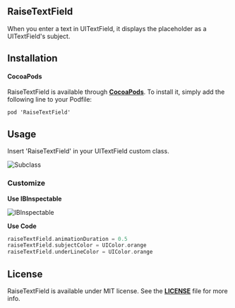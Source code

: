 ## RaiseTextField

When you enter a text in UITextField, it displays the placeholder as a UITextField's subject.

## Installation

#### CocoaPods
RaiseTextField is available through **[CocoaPods](https://cocoapods.org/)**. To install it, simply add the following line to your Podfile:

``` 
pod 'RaiseTextField'
```

## Usage

Insert 'RaiseTextField' in your UITextField custom class.

![Subclass](https://drive.google.com/uc?id=0BziiFaGlWpr-akEzbXpiOEMtZ0U)

### Customize

**Use IBInspectable**

![IBInspectable](https://drive.google.com/uc?id=0BziiFaGlWpr-YTdneXJyUlh4a2c)

**Use Code**

```Swift
raiseTextField.animationDuration = 0.5
raiseTextField.subjectColor = UIColor.orange
raiseTextField.underLineColor = UIColor.orange

```

## License
RaiseTextField is available under MIT license. See the **[LICENSE](https://github.com/najanda89/RaiseTextField/blob/master/LICENSE)** file for more info.
